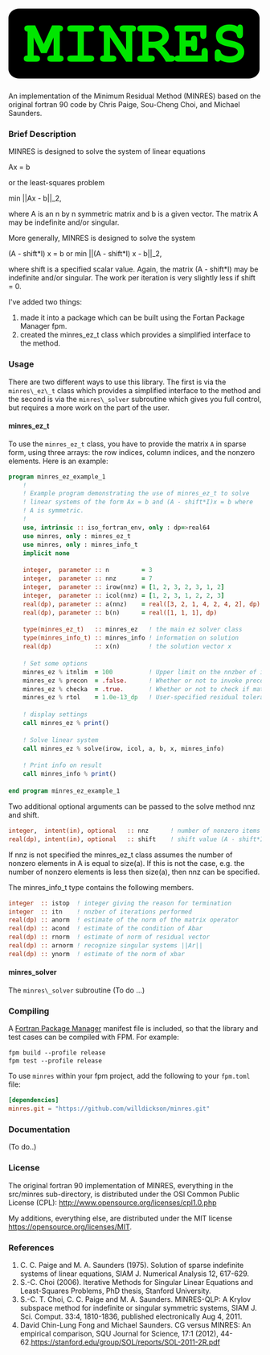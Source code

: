 ![MINRES](media/logo_smaller.png)
=================================

An implementation of the Minimum Residual Method (MINRES) based on the original
fortran 90 code by Chris Paige, Sou-Cheng Choi, and Michael Saunders. 

### Brief Description

MINRES is designed to solve the system of linear equations

   Ax = b

or the least-squares problem

   min ||Ax - b||\_2,

where A is an n by n symmetric matrix and b is a given vector.  The matrix A
may be indefinite and/or singular.

More generally, MINRES is designed to solve the system

   (A - shift\*I) x = b
or
   min ||(A - shift\*I) x - b||\_2,

where  shift  is a specified scalar value.  Again, the matrix (A - shift\*I)
may be indefinite and/or singular.  The work per iteration is very slightly
less if  shift = 0.

I've added two things: 

1. made it into a package which can be built using the Fortan Package Manager fpm. 
2. created the minres\_ez\_t class which provides a simplified interface to the method.

### Usage

There are two different ways to use this library.  The first is via the
`minres\_ez\_t` class which provides a simplified interface to the method and the
second is via the `minres\_solver` subroutine which gives you full control, but
requires a more work on the part of the user. 

#### minres\_ez\_t

To use the `minres_ez_t` class, you have to provide the matrix `A` in sparse
form, using three arrays: the row indices, column indices, and the nonzero
elements.  Here is an example:


```fortran
program minres_ez_example_1
    ! 
    ! Example program demonstrating the use of minres_ez_t to solve 
    ! linear systems of the form Ax = b and (A - shift*I)x = b where
    ! A is symmetric.
    ! 
    use, intrinsic :: iso_fortran_env, only : dp=>real64
    use minres, only : minres_ez_t
    use minres, only : minres_info_t
    implicit none

    integer,  parameter :: n         = 3                               ! size of matrix A (symmetric)
    integer,  parameter :: nnz       = 7                               ! number of nonzero elem. in A 
    integer,  parameter :: irow(nnz) = [1, 2, 3, 2, 3, 1, 2]           ! row indices nonzero elem. of A
    integer,  parameter :: icol(nnz) = [1, 2, 3, 1, 2, 2, 3]           ! col indices nonzero elem. of A
    real(dp), parameter :: a(nnz)    = real([3, 2, 1, 4, 2, 4, 2], dp) ! nonzero elem. of A
    real(dp), parameter :: b(n)      = real([1, 1, 1], dp)             ! the rhs vector b

    type(minres_ez_t)   :: minres_ez   ! the main ez solver class
    type(minres_info_t) :: minres_info ! information on solution 
    real(dp)            :: x(n)        ! the solution vector x

    ! Set some options
    minres_ez % itnlim  = 100          ! Upper limit on the nnzber of iterations.
    minres_ez % precon  = .false.      ! Whether or not to invoke preconditioning 
    minres_ez % checka  = .true.       ! Whether or not to check if matrix A is symmetric 
    minres_ez % rtol    = 1.0e-13_dp   ! User-specified residual tolerance 

    ! display settings
    call minres_ez % print()

    ! Solve linear system
    call minres_ez % solve(irow, icol, a, b, x, minres_info)

    ! Print info on result
    call minres_info % print()

end program minres_ez_example_1
```

Two additional optional arguments can be passed to the solve method nnz and shift. 

```fortran
integer,  intent(in), optional   :: nnz      ! number of nonzero items
real(dp), intent(in), optional   :: shift    ! shift value (A - shift*I) x = b
```
If nnz is not specified the minres\_ez\_t class assumes the number of nonzero
elements in A is equal to size(a).  If this is not the case, e.g. the number of
nonzero elements is less then size(a), then nnz can be specified. 

The minres_info_t type contains the following members. 

```fortran
integer  :: istop  ! integer giving the reason for termination
integer  :: itn    ! nnzber of iterations performed
real(dp) :: anorm  ! estimate of the norm of the matrix operator
real(dp) :: acond  ! estimate of the condition of Abar 
real(dp) :: rnorm  ! estimate of norm of residual vector
real(dp) :: arnorm ! recognize singular systems ||Ar||
real(dp) :: ynorm  ! estimate of the norm of xbar
```

#### minres\_solver

The `minres\_solver` subroutine  (To do ...)


### Compiling

A [Fortran Package Manager](https://github.com/fortran-lang/fpm) manifest file is included, so that the library and test cases can be compiled with FPM. For example:

```
fpm build --profile release
fpm test --profile release
```

To use `minres` within your fpm project, add the following to your `fpm.toml` file:
```toml
[dependencies]
minres.git = "https://github.com/willdickson/minres.git"
```

### Documentation

(To do..)

### License

The original fortran 90 implementation of MINRES, everything in the src/minres sub-directory, is distributed under the OSI Common Public License (CPL):
http://www.opensource.org/licenses/cpl1.0.php

My additions, everything else, are distributed under the MIT license https://opensource.org/licenses/MIT. 


### References

1. C. C. Paige and M. A. Saunders (1975). Solution of sparse indefinite systems of linear equations, SIAM J. Numerical Analysis 12, 617-629.
2. S.-C. Choi (2006). Iterative Methods for Singular Linear Equations and Least-Squares Problems, PhD thesis, Stanford University.
3. S.-C. T. Choi, C. C. Paige and M. A. Saunders. MINRES-QLP: A Krylov subspace method for indefinite or singular symmetric systems, SIAM J. Sci. Comput. 33:4, 1810-1836, published electronically Aug 4, 2011.
4. David Chin-Lung Fong and Michael Saunders. CG versus MINRES: An empirical comparison, SQU Journal for Science, 17:1 (2012), 44-62.https://stanford.edu/group/SOL/reports/SOL-2011-2R.pdf



